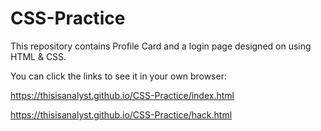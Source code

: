 # CSS-Practice

This repository contains Profile Card and a login page designed on using HTML & CSS.

You can click the links to see it in your own browser:

https://thisisanalyst.github.io/CSS-Practice/index.html

https://thisisanalyst.github.io/CSS-Practice/hack.html
